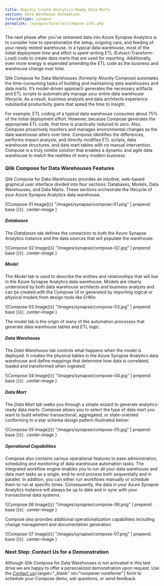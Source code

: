 ```yaml
---
title: Rapidly Create Analytics-Ready Data Marts
section: Data Warehouse Automation
tutorialtype: synapse
permalink: /synapse/tutorial/compose-info.php
---
```


The next phase after you’ve streamed data into Azure Synapse Analytics is to consider how to
operationalize the setup, ongoing care, and feeding of your newly minted
warehouse. In a typical data warehouse, most of the initial deployment time and
effort is spent writing ETL (Extract-Transform-Load) code to create data marts
that are used for reporting.  Additionally, even more energy is expended
amending the ETL code as the business and warehouse change over time. 

Qlik Compose for Data Warehouses (formerly Attunity Compose) automates the time-consuming
tasks of building and maintaining data warehouses and data marts. It’s
model-driven approach generates the necessary artifacts and ETL scripts to
automatically manage your entire data warehouse lifecycle. As a result,
business analysts and data architects experience substantial productivity gains
that speed the time to insight. 

For example, ETL coding of a typical data warehouse consumes about 75% of the
initial deployment effort. However, because Compose generates the appropriate
ETL code, that time is practically reduced to zero. Also, Compose proactively
monitors and manages environmental changes as the data warehouse alters over
time. Compose identifies the differences, performs impact analysis, and
directly modifies ETL scripts, data warehouse structures, and data mart tables
with no manual intervention. Compose is a truly nimble solution that enables a
dynamic and agile data warehouse to match the realities of every modern
business.


### Qlik Compose for Data Warehouses Features

Qlik Compose for Data Warehouses provides an intuitive, web-based graphical
user interface divided into four sections: Databases, Models, Data Warehouses,
and Data Marts. These sections orchestrate the lifecycle of your Azure Synapse Analytics data
warehouse.

![Compose 01 Image]({{ "/images/synapse/compose-01.png" | prepend: base }}){: .center-image }

##### Databases

The *Databases* tab defines the connection to both the Azure Synapse Analytics instance and the
data sources that will populate the warehouse.

![Compose 02 Image]({{ "/images/synapse/compose-02.jpg" | prepend: base }}){: .center-image }

##### Model 

The *Model* tab is used to describe the entities and relationships that will live
in the Azure Synapse Analytics data warehouse. Models are clearly understood by both data
warehouse architects and business analysts and can be created with the Compose
UI or generated by importing logical or physical models from design tools like
ErWin.

![Compose 03 Image]({{ "/images/synapse/compose-03.jpg" | prepend: base }}){: .center-image }

The model tab is the origin of many of the automation processes that generate
data warehouse tables and ETL logic.

##### Data Warehouse

The *Data Warehouse* tab controls what happens when the model is deployed. It
creates the physical tables in the Azure Synapse Analytics data warehouse and define mappings
that determine how data is correlated, loaded and transformed when ingested.

![Compose 04 Image]({{ "/images/synapse/compose-04.jpg" | prepend: base }}){: .center-image }

##### Data Mart

The *Data Mart* tab walks you through a simple wizard to generate analytics-ready
data marts. Compose allows you to select the type of data mart you want to
build whether transactional, aggregated, or state-oriented conforming to a star
schema design pattern illustrated below:

![Compose 05 Image]({{ "/images/synapse/compose-05.jpg" | prepend: base }}){: .center-image }

##### Operational Capabilities

Compose also contains various operational features to ease administration,
scheduling and monitoring of data warehouse automation tasks. The integrated
workflow engine enables you to run all your data warehouse and data mart tasks
as a single, end-to-end process both sequentially and in parallel. In addition,
you can either run workflows manually or schedule them to run at specific
times. Consequently, the data in your Azure Synapse Analytics instance will always be up to
date and in sync with your transactional data systems.  

![Compose 06 Image]({{ "/images/synapse/compose-06.png" | prepend: base }}){: .center-image }

Compose also provides additional operationalization capabilities including
change management and documentation generation.

![Compose 07 Image]({{ "/images/synapse/compose-07.png" | prepend: base }}){: .center-image }

### Next Step: Contact Us for a Demonstration

Although Qlik Compose for Data Warehouses is not activated in this test
drive we are happy to offer a personalized demonstration upon request. Use the
[Contact us](https://www.qlik.com/us/try-or-buy/buy-now?campaignid=7013z000001TGhu){:target="_blank" rel="noopener noreferrer"}
form to schedule your Compose demo, ask questions, or send feedback.
